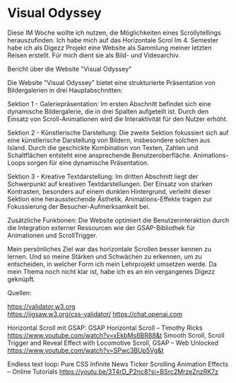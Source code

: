 # Visual Odyssey
 
Diese IM Woche wollte ich nutzen, die Möglichkeiten eines Scrollytellings herauszufinden. Ich habe mich auf das Horizontale Scrol
Im 4. Semester habe ich als Digezz Projekt eine Website als Sammlung meiner letzten Reisen erstellt. Für mich dient sie als Bild- und Videoarchiv. 

Bericht über die Website "Visual Odyssey"

Die Website "Visual Odyssey" bietet eine strukturierte Präsentation von Bildergalerien in drei Hauptabschnitten:

Sektion 1 - Galeriepräsentation:
Im ersten Abschnitt befindet sich eine dynamische Bildergalerie, die in drei Spalten aufgeteilt ist. Durch den Einsatz von Scroll-Animationen wird die Interaktivität für den Nutzer erhöht.

Sektion 2 - Künstlerische Darstellung:
Die zweite Sektion fokussiert sich auf eine künstlerische Darstellung von Bildern, insbesondere solchen aus Island. Durch die geschickte Kombination von Texten, Zahlen und Schaltflächen entsteht eine ansprechende Benutzeroberfläche. Animations-Loops sorgen für eine dynamische Präsentation.

Sektion 3 - Kreative Textdarstellung:
Im dritten Abschnitt liegt der Schwerpunkt auf kreativen Textdarstellungen. Der Einsatz von starken Kontrasten, besonders auf einem dunklen Hintergrund, verleiht dieser Sektion eine herausstechende Ästhetik. Animations-Effekte tragen zur Fokussierung der Besucher-Aufmerksamkeit bei.

Zusätzliche Funktionen:
Die Website optimiert die Benutzerinteraktion durch die Integration externer Ressourcen wie der GSAP-Bibliothek für Animationen und ScrollTrigger.

Mein persönliches Ziel war das horizontale Scrollen besser kennen zu lernen. Und so meine Stärken und Schwächen zu erkennen, um zu entscheiden, in welcher Form ich mein Lehrprojekt umsetzen werde. Da mein Thema noch nicht klar ist, habe ich es an ein vergangenes Digezz geknüpft. 



Quellen:

https://validator.w3.org <br>
https://jigsaw.w3.org/css-validator/
https://chat.openai.com


Horizontal Scroll mit GSAP:
GSAP Horizontal Scroll – Timothy Ricks
https://www.youtube.com/watch?v=xEkbMs6BR88&t
Smooth Scroll, Scroll Trigger and Reveal Effect with Locomotive Scroll, GSAP – Web Unlocked
https://www.youtube.com/watch?v=SPwc3BUp5Vg&t

Endless text loop:
Pure CSS Infinite News Ticker Scrolling Animation Effects – Online Tutorials
https://youtu.be/3T4rD_P2nc8?si=BSrc2MrzeZnzRK7z




